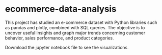 # ecommerce-data-analysis
This project has studied an e-commerce dataset with Python libraries such as pandas and plotly, combined with SQL queries. The objective is to uncover useful insights and graph major trends concerning customer behavior, sales performance, and product categories.

Dowmload the jupyter notebook file to see the visualizations. 

